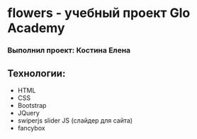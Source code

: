 # flowers - учебный проект Glo Academy
### Выполнил проект: Костина Елена

## Технологии:
- HTML
- CSS
- Bootstrap
- JQuery
- swiperjs slider JS (слайдер для сайта)
- fancybox
